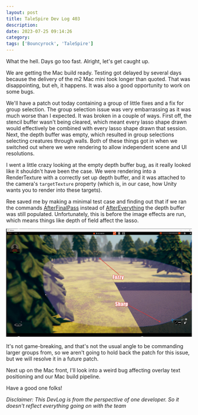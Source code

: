 ```yaml
---
layout: post
title: TaleSpire Dev Log 403
description:
date: 2023-07-25 09:14:26
category:
tags: ['Bouncyrock', 'TaleSpire']
---
```


What the hell. Days go too fast. Alright, let's get caught up.

We are getting the Mac build ready. Testing got delayed by several days because the delivery of the m2 Mac mini took longer than quoted. That was disappointing, but eh, it happens. It was also a good opportunity to work on some bugs.

We'll have a patch out today containing a group of little fixes and a fix for group selection. The group selection issue was very embarrassing as it was much worse than I expected. It was broken in a couple of ways. First off, the stencil buffer wasn't being cleared, which meant every lasso shape drawn would effectively be combined with every lasso shape drawn that session.
Next, the depth buffer was empty, which resulted in group selections selecting creatures through walls.
Both of these things got in when we switched out where we were rendering to allow independent scene and UI resolutions.

I went a little crazy looking at the empty depth buffer bug, as it really looked like it shouldn't have been the case. We were rendering into a RenderTexture with a correctly set up depth buffer, and it was attached to the camera's `targetTexture` property (which is, in our case, how Unity wants you to render into these targets).

Ree saved me by making a minimal test case and finding out that if we ran the commands [AfterFinalPass](https://docs.unity3d.com/ScriptReference/Rendering.CameraEvent.html) instead of [AfterEverything](https://docs.unity3d.com/ScriptReference/Rendering.CameraEvent.AfterEverything.html) the depth buffer was still populated. Unfortunately, this is before the image effects are run, which means things like depth of field affect the lasso.

![depth of field interacting poorly with lasso](/assets/images/dofGs.jpg)

It's not game-breaking, and that's not the usual angle to be commanding larger groups from, so we aren't going to hold back the patch for this issue, but we will resolve it in a future patch.

Next up on the Mac front, I'll look into a weird bug affecting overlay text positioning and our Mac build pipeline.

Have a good one folks!

*Disclaimer: This DevLog is from the perspective of one developer. So it doesn't reflect everything going on with the team*
